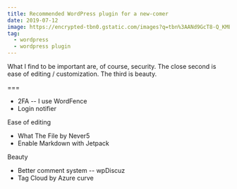 ```yaml
---
title: Recommended WordPress plugin for a new-comer
date: 2019-07-12
image: https://encrypted-tbn0.gstatic.com/images?q=tbn%3AANd9GcT8-Q_KME2C8ylMrHebypduQQ1Hjw_sZ42jSLVZCLR4PkMTxuDr
tag:
  - wordpress
  - wordpress plugin
---
```


What I find to be important are, of course, security. The close second is ease of editing / customization. The third is beauty.

===

- 2FA -- I use WordFence
- Login notifier

Ease of editing

- What The File by Never5
- Enable Markdown with Jetpack

Beauty

- Better comment system -- wpDiscuz
- Tag Cloud by Azure curve
